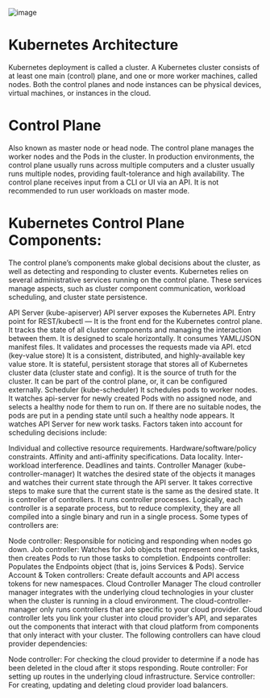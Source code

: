 ![image](https://github.com/user-attachments/assets/7179ba54-4aba-4212-9d5a-2d9ec43c9042)

# Kubernetes Architecture
Kubernetes deployment is called a cluster. 
A Kubernetes cluster consists of at least one main (control) plane, and one or more worker machines, called nodes. 
Both the control planes and node instances can be physical devices, virtual machines, or instances in the cloud.

# Control Plane
Also known as master node or head node.
The control plane manages the worker nodes and the Pods in the cluster.
In production environments, the control plane usually runs across multiple computers and a cluster usually runs multiple nodes, providing fault-tolerance and high availability.
The control plane receives input from a CLI or UI via an API.
It is not recommended to run user workloads on master mode.

# Kubernetes Control Plane Components:
The control plane’s components make global decisions about the cluster, as well as detecting and responding to cluster events. Kubernetes relies on several administrative services running on the control plane. These services manage aspects, such as cluster component communication, workload scheduling, and cluster state persistence.

API Server (kube-apiserver)
API server exposes the Kubernetes API.
Entry point for REST/kubectl — It is the front end for the Kubernetes control plane.
It tracks the state of all cluster components and managing the interaction between them.
It is designed to scale horizontally.
It consumes YAML/JSON manifest files.
It validates and processes the requests made via API.
etcd (key-value store)
It is a consistent, distributed, and highly-available key value store.
It is stateful, persistent storage that stores all of Kubernetes cluster data (cluster state and config).
It is the source of truth for the cluster.
It can be part of the control plane, or, it can be configured externally.
Scheduler (kube-scheduler)
It schedules pods to worker nodes.
It watches api-server for newly created Pods with no assigned node, and selects a healthy node for them to run on.
If there are no suitable nodes, the pods are put in a pending state until such a healthy node appears.
It watches API Server for new work tasks.
Factors taken into account for scheduling decisions include:

Individual and collective resource requirements.
Hardware/software/policy constraints.
Affinity and anti-affinity specifications.
Data locality.
Inter-workload interference.
Deadlines and taints.
Controller Manager (kube-controller-manager)
It watches the desired state of the objects it manages and watches their current state through the API server.
It takes corrective steps to make sure that the current state is the same as the desired state.
It is controller of controllers.
It runs controller processes. Logically, each controller is a separate process, but to reduce complexity, they are all compiled into a single binary and run in a single process.
Some types of controllers are:

Node controller: Responsible for noticing and responding when nodes go down.
Job controller: Watches for Job objects that represent one-off tasks, then creates Pods to run those tasks to completion.
Endpoints controller: Populates the Endpoints object (that is, joins Services & Pods).
Service Account & Token controllers: Create default accounts and API access tokens for new namespaces.
Cloud Controller Manager
The cloud controller manager integrates with the underlying cloud technologies in your cluster when the cluster is running in a cloud environment.
The cloud-controller-manager only runs controllers that are specific to your cloud provider.
Cloud controller lets you link your cluster into cloud provider’s API, and separates out the components that interact with that cloud platform from components that only interact with your cluster.
The following controllers can have cloud provider dependencies:

Node controller: For checking the cloud provider to determine if a node has been deleted in the cloud after it stops responding.
Route controller: For setting up routes in the underlying cloud infrastructure.
Service controller: For creating, updating and deleting cloud provider load balancers.


